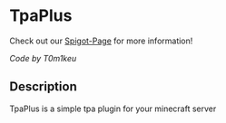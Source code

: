 # TpaPlus


Check out our [Spigot-Page](https://www.spigotmc.org/resources/tpaplus.111724/) for more  information!

_Code by T0m1keu_ 

## Description
TpaPlus is a simple tpa plugin for your minecraft server


